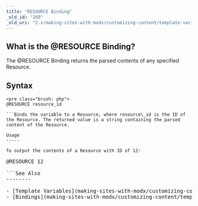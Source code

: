 ```yaml
---
title: "RESOURCE Binding"
_old_id: "260"
_old_uri: "2.x/making-sites-with-modx/customizing-content/template-variables/bindings/resource-binding"
---
```


What is the @RESOURCE Binding?
------------------------------

The @RESOURCE Binding returns the parsed contents of any specified Resource.

Syntax
------

```
<pre class="brush: php">
@RESOURCE resource_id

```Binds the variable to a Resource, where resource\_id is the ID of the Resource. The returned value is a string containing the parsed content of the Resource.

Usage
-----

To output the contents of a Resource with ID of 12:

```
<pre class="brush: php">
@RESOURCE 12

```See Also
--------

- [Template Variables](making-sites-with-modx/customizing-content/template-variables "Template Variables")
- [Bindings](making-sites-with-modx/customizing-content/template-variables/bindings "Bindings")